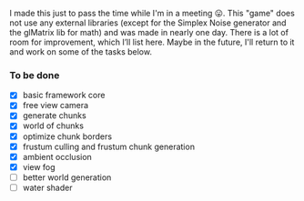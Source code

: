 I made this just to pass the time while I'm in a meeting 😛. This "game" does not use any external libraries (except for the Simplex Noise generator and the glMatrix lib for math) and was made in nearly one day. There is a lot of room for improvement, which I’ll list here. Maybe in the future, I'll return to it and work on some of the tasks below.

### To be done
- [x] basic framework core
- [x] free view camera
- [x] generate chunks
- [x] world of chunks
- [x] optimize chunk borders
- [x] frustum culling and frustum chunk generation
- [x] ambient occlusion
- [x] view fog
- [ ] better world generation
- [ ] water shader
